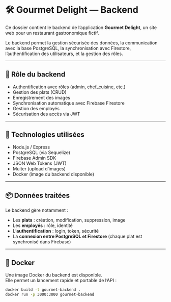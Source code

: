 # 🛠️ Gourmet Delight — Backend


Ce dossier contient le backend de l’application **Gourmet Delight**, un site web pour un restaurant gastronomique fictif.


Le backend permet la gestion sécurisée des données, la communication avec la base PostgreSQL, la synchronisation avec Firestore, l’authentification des utilisateurs, et la gestion des rôles.


---


## 🎯 Rôle du backend


- Authentification avec rôles (admin, chef_cuisine, etc.)
- Gestion des plats (CRUD)
- Enregistrement des images
- Synchronisation automatique avec Firebase Firestore
- Gestion des employés
- Sécurisation des accès via JWT


---


## 🔌 Technologies utilisées


- Node.js / Express
- PostgreSQL (via Sequelize)
- Firebase Admin SDK
- JSON Web Tokens (JWT)
- Multer (upload d’images)
- Docker (image du backend disponible)


---


## 📦 Données traitées


Le backend gère notamment :


- Les **plats** : création, modification, suppression, image
- Les **employés** : rôle, identité
- L’**authentification** : login, token, sécurité
- La **connexion entre PostgreSQL et Firestore** (chaque plat est synchronisé dans Firebase)


---


## 🐳 Docker


Une image Docker du backend est disponible.  
Elle permet un lancement rapide et portable de l’API :


```bash
docker build -t gourmet-backend .
docker run -p 3000:3000 gourmet-backend

